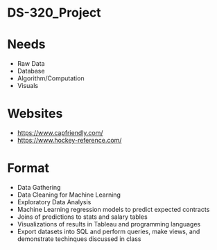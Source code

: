 # DS-320_Project

# Needs
- Raw Data
- Database
- Algorithm/Computation
- Visuals

# Websites
 - https://www.capfriendly.com/
 - https://www.hockey-reference.com/


# Format
- Data Gathering
- Data Cleaning for Machine Learning
- Exploratory Data Analysis
- Machine Learning regression models to predict expected contracts
- Joins of predictions to stats and salary tables
- Visualizations of results in Tableau and programming languages
- Export datasets into SQL and perform queries, make views, and demonstrate techinques discussed in class
